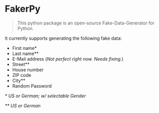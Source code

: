 # FakerPy
> This python package is an open-source Fake-Data-Generator for Python.

It currently supports generating the following fake data:
* First name*
* Last name**
* E-Mail address (_Not perfect right now. Needs fixing._)
* Street**
* House number
* ZIP code
* City**
* Random Password


_* US or German; w/ selectable Gender_

_** US or German_